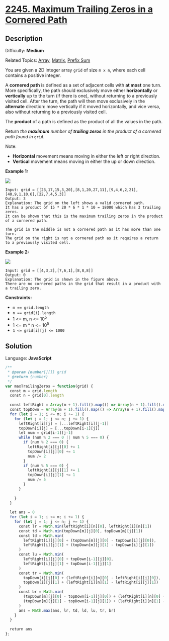 # [2245\. Maximum Trailing Zeros in a Cornered Path](https://leetcode.com/problems/maximum-trailing-zeros-in-a-cornered-path/)

## Description

Difficulty: **Medium**  

Related Topics: [Array](https://leetcode.com/tag/array/), [Matrix](https://leetcode.com/tag/matrix/), [Prefix Sum](https://leetcode.com/tag/prefix-sum/)


You are given a 2D integer array `grid` of size `m x n`, where each cell contains a positive integer.

A **cornered path** is defined as a set of adjacent cells with **at most** one turn. More specifically, the path should exclusively move either **horizontally** or **vertically** up to the turn (if there is one), without returning to a previously visited cell. After the turn, the path will then move exclusively in the **alternate** direction: move vertically if it moved horizontally, and vice versa, also without returning to a previously visited cell.

The **product** of a path is defined as the product of all the values in the path.

Return _the **maximum** number of **trailing zeros** in the product of a cornered path found in_ `grid`.

Note:

*   **Horizontal** movement means moving in either the left or right direction.
*   **Vertical** movement means moving in either the up or down direction.

**Example 1:**

![](https://assets.leetcode.com/uploads/2022/03/23/ex1new2.jpg)

```
Input: grid = [[23,17,15,3,20],[8,1,20,27,11],[9,4,6,2,21],[40,9,1,10,6],[22,7,4,5,3]]
Output: 3
Explanation: The grid on the left shows a valid cornered path.
It has a product of 15 * 20 * 6 * 1 * 10 = 18000 which has 3 trailing zeros.
It can be shown that this is the maximum trailing zeros in the product of a cornered path.

The grid in the middle is not a cornered path as it has more than one turn.
The grid on the right is not a cornered path as it requires a return to a previously visited cell.
```

**Example 2:**

![](https://assets.leetcode.com/uploads/2022/03/25/ex2.jpg)

```
Input: grid = [[4,3,2],[7,6,1],[8,8,8]]
Output: 0
Explanation: The grid is shown in the figure above.
There are no cornered paths in the grid that result in a product with a trailing zero.
```

**Constraints:**

*   `m == grid.length`
*   `n == grid[i].length`
*   1 <= m, n <= 10<sup>5</sup>
*   1 <= m * n <= 10<sup>5</sup>
*   `1 <= grid[i][j] <= 1000`


## Solution

Language: **JavaScript**

```javascript
/**
 * @param {number[][]} grid
 * @return {number}
 */
var maxTrailingZeros = function(grid) {
  const m = grid.length
  const n = grid[0].length
  
  const leftRight = Array(m + 1).fill().map(() => Array(n + 1).fill().map(() => [0, 0]))
  const topDown = Array(m + 1).fill().map(() => Array(n + 1).fill().map(() => [0, 0]))
  for (let i = 1; i <= m; i += 1) {
    for (let j = 1; j <= n; j += 1) {
      leftRight[i][j] = [...leftRight[i][j-1]]
      topDown[i][j] = [...topDown[i-1][j]]
      let num = grid[i-1][j-1]
      while (num % 2 === 0 || num % 5 === 0) {
        if (num % 2 === 0) {
          leftRight[i][j][0] += 1
          topDown[i][j][0] += 1
          num /= 2
        }
        if (num % 5 === 0) {
          leftRight[i][j][1] += 1
          topDown[i][j][1] += 1
          num /= 5
        }
      }
      
    }
  }
  
  let ans = 0
  for (let i = 1; i <= m; i += 1) {
    for (let j = 1; j <= n; j += 1) {
      const lr = Math.min(leftRight[i][n][0], leftRight[i][n][1])
      const td = Math.min(topDown[m][j][0], topDown[m][j][1])
      const ld = Math.min(
        leftRight[i][j][0] + (topDown[m][j][0] - topDown[i][j][0]),
        leftRight[i][j][1] + (topDown[m][j][1] - topDown[i][j][1])
      )
      const lu = Math.min(
        leftRight[i][j][0] + topDown[i-1][j][0],
        leftRight[i][j][1] + topDown[i-1][j][1]
      )
      const tr = Math.min(
        topDown[i][j][0] + (leftRight[i][n][0] - leftRight[i][j][0]),
        topDown[i][j][1] + (leftRight[i][n][1] - leftRight[i][j][1])
      )
      const br = Math.min(
        (topDown[m][j][0] - topDown[i-1][j][0]) + (leftRight[i][n][0] - leftRight[i][j][0]),
        (topDown[m][j][1] - topDown[i-1][j][1]) + (leftRight[i][n][1] - leftRight[i][j][1])
      )
      ans = Math.max(ans, lr, td, ld, lu, tr, br)
    }
  }
  
  return ans
};
```